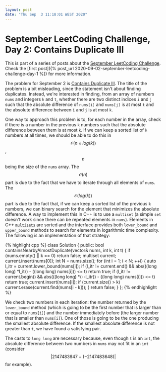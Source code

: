 ```yaml
---
layout: post
date: "Thu Sep  3 11:18:01 WEST 2020"
---
```


# September LeetCoding Challenge, Day 2: Contains Duplicate III

<div class="message" markdown="1">

This is part of a series of posts about the [September LeetCoding
Challenge][september-challenge]. Check the [first post]({% post_url
2020-09-02-september-leetcoding-challenge-day-1 %}) for more information.

</div>

The problem for September 2 is [Contains Duplicate III][problem]. The title of
the problem is a bit misleading, since the statement isn't about finding
duplicates. Instead, we're interested in finding, from an array of numbers
`nums` and integers `k` and `t`, whether there are two distinct indices `i` and
`j` such that the absolute difference of `nums[i]` and `nums[j]` is at most `t`
and the absolute difference between `i` and `j` is at most `k`.

One way to approach this problem is to, for each number in the array, check if
there is a number in the previous `k` numbers such that the absolute difference
between them is at most `k`. If we can keep a sorted list of `k` numbers at all
times, we should be able to do this in $$\mathcal{O}(n \times log(k))$$, $$n$$
being the size of the `nums` array. The $$\mathcal{O}(n)$$ part is due to the
fact that we have to iterate through all elements of `nums`. The
$$\mathcal{O}(log(k))$$ part is due to the fact that, if we can keep a sorted
list of the previous `k` numbers, we can binary search for the element that
minimizes the absolute difference. A way to implement this in C++ is to use a
`multiset` (a simple `set` doesn't work since there can be repeated elements in
`nums`). Elements in C++
[`multisets`](http://www.cplusplus.com/reference/set/multiset/) are sorted and
the interface provides both `lower_bound` and `upper_bound` methods to search
for elements in logarithmic time complexity. The following is an implementation
of that strategy:

{% highlight cpp %}
class Solution {
public:
  bool containsNearbyAlmostDuplicate(vector<int>& nums, int k, int t) {
    if (nums.empty() || k == 0)
      return false;
    multiset<int> current;
    current.insert(nums[0]);
    int N = nums.size();
    for (int i = 1; i < N; ++i) {
      auto l_itr = current.lower_bound(nums[i]);
      if (l_itr != current.end() &&
          abs(((long long) *l_itr) - ((long long) nums[i])) <= t)
        return true;
      if (l_itr != current.begin() &&
          abs(((long long) *(--l_itr)) - ((long long) nums[i])) <= t)
        return true;
      current.insert(nums[i]);
      if (current.size() > k)
        current.erase(current.find(nums[i - k]));
    }
    return false;
  }
};
{% endhighlight %}

We check two numbers in each iteration: the number returned by the `lower_bound`
method (which is going to be the first number that is larger than or equal to
`nums[i]`) and the number immediately before (the larger number that is smaller
than `nums[i]`). One of those is going to be the one producing the smallest
absolute difference. If the smallest absolute difference is not greater than
`t`, we have found a satisfying pair.

The casts to `long long` are necessary because, even though `t` is an `int`, the
absolute difference between two numbers in `nums` may not fit in an `int`
(consider $$|2147483647 - (-2147483648)|$$ for example).

[september-challenge]: https://leetcode.com/explore/challenge/card/september-leetcoding-challenge/
[problem]: https://leetcode.com/problems/contains-duplicate-iii/
